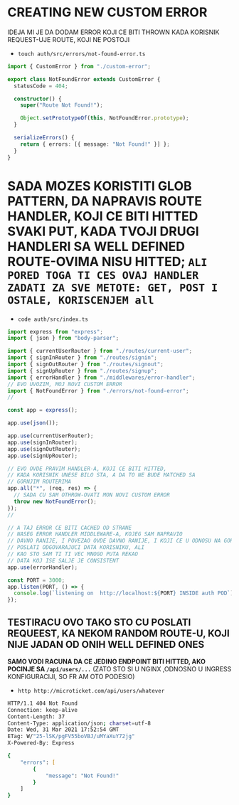 # CREATING NEW CUSTOM ERROR

IDEJA MI JE DA DODAM ERROR KOJI CE BITI THROWN KADA KORISNIK REQUEST-UJE ROUTE, KOJI NE POSTOJI

- `touch auth/src/errors/not-found-error.ts`

```ts
import { CustomError } from "./custom-error";

export class NotFoundError extends CustomError {
  statusCode = 404;

  constructor() {
    super("Route Not Found!");

    Object.setPrototypeOf(this, NotFoundError.prototype);
  }

  serializeErrors() {
    return { errors: [{ message: "Not Found!" }] };
  }
}

```

# SADA MOZES KORISTITI GLOB PATTERN, DA NAPRAVIS ROUTE HANDLER, KOJI CE BITI HITTED SVAKI PUT, KADA TVOJI DRUGI HANDLERI SA WELL DEFINED ROUTE-OVIMA NISU HITTED; `ALI PORED TOGA TI CES OVAJ HANDLER ZADATI ZA SVE METOTE: GET, POST I OSTALE, KORISCENJEM all`

- `code auth/src/index.ts`

```ts
import express from "express";
import { json } from "body-parser";

import { currentUserRouter } from "./routes/current-user";
import { signInRouter } from "./routes/signin";
import { signOutRouter } from "./routes/signout";
import { signUpRouter } from "./routes/signup";
import { errorHandler } from "./middlewares/error-handler";
// EVO UVOZIM, MOJ NOVI CUSTOM ERROR
import { NotFoundError } from "./errors/not-found-error";
//

const app = express();

app.use(json());

app.use(currentUserRouter);
app.use(signInRouter);
app.use(signOutRouter);
app.use(signUpRouter);

// EVO OVDE PRAVIM HANDLER-A, KOJI CE BITI HITTED,
// KADA KORISNIK UNESE BILO STA, A DA TO NE BUDE MATCHED SA
// GORNJIM ROUTERIMA
app.all("*", (req, res) => {
  // SADA CU SAM OTHROW-OVATI MON NOVI CUSTOM ERROR
  throw new NotFoundError();
});
//

// A TAJ ERROR CE BITI CACHED OD STRANE
// NASEG ERROR HANDLER MIDDLEWARE-A, KOJEG SAM NAPRAVIO
// DAVNO RANIJE, I POVEZAO OVDE DAVNO RANIJE, I KOJI CE U ODNOSU NA GORNJI ERROR
// POSLATI ODGOVARAJUCI DATA KORISNIKU, ALI
// KAO STO SAM TI TI VEC MNOGO PUTA REKAO
// DATA KOJ ISE SALJE JE CONSISTENT
app.use(errorHandler);

const PORT = 3000;
app.listen(PORT, () => {
  console.log(`listening on  http://localhost:${PORT} INSIDE auth POD`);
});

```

## TESTIRACU OVO TAKO STO CU POSLATI REQUEEST, KA NEKOM RANDOM ROUTE-U, KOJI NIJE JADAN OD ONIH WELL DEFINED ONES

**SAMO VODI RACUNA DA CE JEDINO ENDPOINT BITI HITTED, AKO POCINJE SA `/api/users/...`** (ZATO STO SI U NGINX ,ODNOSNO U INGRESS KONFIGURACIJI, SO FR AM OTO PODESIO)

- `http http://microticket.com/api/users/whatever`

```zsh
HTTP/1.1 404 Not Found
Connection: keep-alive
Content-Length: 37
Content-Type: application/json; charset=utf-8
Date: Wed, 31 Mar 2021 17:52:54 GMT
ETag: W/"25-lSK/pgFV55boVBJ/uMYaXuY72jg"
X-Powered-By: Express

{
    "errors": [
        {
            "message": "Not Found!"
        }
    ]
}
```


